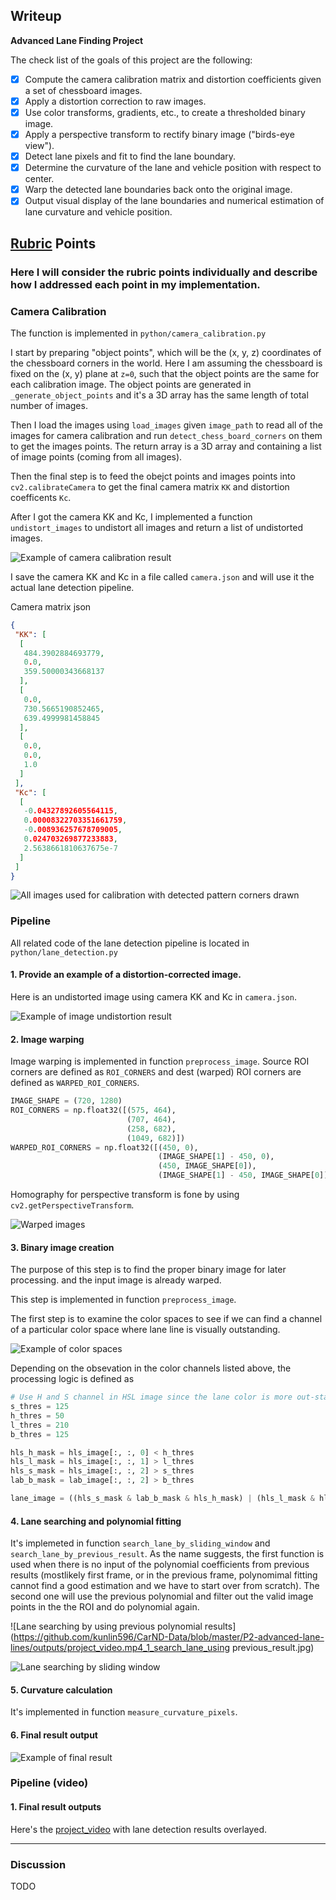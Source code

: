 ## Writeup

**Advanced Lane Finding Project**

The check list of the goals of this project are the following:

- [x] Compute the camera calibration matrix and distortion coefficients given a set of chessboard images.
- [x] Apply a distortion correction to raw images.
- [x] Use color transforms, gradients, etc., to create a thresholded binary image.
- [x] Apply a perspective transform to rectify binary image ("birds-eye view").
- [x] Detect lane pixels and fit to find the lane boundary.
- [x] Determine the curvature of the lane and vehicle position with respect to center.
- [x] Warp the detected lane boundaries back onto the original image.
- [x] Output visual display of the lane boundaries and numerical estimation of lane curvature and vehicle position.

## [Rubric](https://review.udacity.com/#!/rubrics/571/view) Points

### Here I will consider the rubric points individually and describe how I addressed each point in my implementation.

### Camera Calibration

The function is implemented in `python/camera_calibration.py`

I start by preparing "object points", which will be the (x, y, z) coordinates of the chessboard corners in the world. Here I am assuming the chessboard is fixed on the (x, y) plane at `z=0`, such that the object points are the same for each calibration image. The object points are generated in `_generate_object_points` and it's a 3D array has the same length of total number of images.

Then I load the images using `load_images` given `image_path` to read all of the images for camera calibration and run `detect_chess_board_corners` on them to get the images points. The return array is a 3D array and containing a list of image points (coming from all images).

Then the final step is to feed the obejct points and images points into `cv2.calibrateCamera` to get the final camera matrix `KK` and distortion coefficents `Kc`.

After I got the camera KK and Kc, I implemented a function `undistort_images` to undistort all images and return a list of undistorted images.

![Example of camera calibration result](https://github.com/kunlin596/CarND-Data/blob/master/P2-advanced-lane-lines/outputs/camera_calibration_example.jpg)

I save the camera KK and Kc in a file called `camera.json` and will use it the actual lane detection pipeline.

Camera matrix json
```json
{
 "KK": [
  [
   484.3902884693779,
   0.0,
   359.50000343668137
  ],
  [
   0.0,
   730.5665190852465,
   639.4999981458845
  ],
  [
   0.0,
   0.0,
   1.0
  ]
 ],
 "Kc": [
  [
   -0.04327892605564115,
   0.00008322703351661759,
   -0.008936257678709005,
   0.024703269877233883,
   2.5638661810637675e-7
  ]
 ]
}
```

![All images used for calibration with detected pattern corners drawn](https://github.com/kunlin596/CarND-Data/blob/master/P2-advanced-lane-lines/outputs/undistort_images_with_detected_corners.jpg)

### Pipeline

All related code of the lane detection pipeline is located in `python/lane_detection.py`

#### 1. Provide an example of a distortion-corrected image.

Here is an undistorted image using camera KK and Kc in `camera.json`.

![Example of image undistortion result](https://github.com/kunlin596/CarND-Data/blob/master/P2-advanced-lane-lines/outputs/camera_calibration_example_2.jpg)

#### 2. Image warping

Image warping is implemented in function `preprocess_image`. Source ROI corners are defined as `ROI_CORNERS` and dest (warped) ROI corners are defined as `WARPED_ROI_CORNERS`.

```py
IMAGE_SHAPE = (720, 1280)
ROI_CORNERS = np.float32([(575, 464),
                          (707, 464),
                          (258, 682),
                          (1049, 682)])
WARPED_ROI_CORNERS = np.float32([(450, 0),
                                 (IMAGE_SHAPE[1] - 450, 0),
                                 (450, IMAGE_SHAPE[0]),
                                 (IMAGE_SHAPE[1] - 450, IMAGE_SHAPE[0])])
```

Homography for perspective transform is fone by using `cv2.getPerspectiveTransform`.

![Warped images](https://github.com/kunlin596/CarND-Data/blob/master/P2-advanced-lane-lines/outputs/straight_lines1_edge_images.jpg)

#### 3. Binary image creation
The purpose of this step is to find the proper binary image for later processing. and the input image is already warped.

This step is implemented in function `preprocess_image`.

The first step is to examine the color spaces to see if we can find a channel of a particular color space where lane line is visually outstanding.

![Example of color spaces](https://github.com/kunlin596/CarND-Data/blob/master/P2-advanced-lane-lines/outputs/straight_lines1_color_transform_comparison.jpg)

Depending on the obsevation in the color channels listed above, the processing logic is defined as

```py
# Use H and S channel in HSL image since the lane color is more out-standing than others
s_thres = 125
h_thres = 50
l_thres = 210
b_thres = 125

hls_h_mask = hls_image[:, :, 0] < h_thres
hls_l_mask = hls_image[:, :, 1] > l_thres
hls_s_mask = hls_image[:, :, 2] > s_thres
lab_b_mask = lab_image[:, :, 2] > b_thres

lane_image = ((hls_s_mask & lab_b_mask & hls_h_mask) | (hls_l_mask & hls_h_mask)).astype(np.uint8) * 255
```

#### 4. Lane searching and polynomial fitting

It's implemeted in function `search_lane_by_sliding_window` and `search_lane_by_previous_result`. As the name suggests, the first function is used when there is no input of the polynomial coefficients from previous results (mostlikely first frame, or in the previous frame, polynomimal fitting cannot find a good estimation and we have to start over from scratch). The second one will use the previous polynomial and filter out the valid image points in the the ROI and do polynomial again.

![Lane searching by using previous polynomial results](https://github.com/kunlin596/CarND-Data/blob/master/P2-advanced-lane-lines/outputs/project_video.mp4_1_search_lane_using previous_result.jpg)

![Lane searching by sliding window](https://github.com/kunlin596/CarND-Data/blob/master/P2-advanced-lane-lines/outputs/straight_lines1_lane_searching.jpg)

#### 5. Curvature calculation

It's implemented in function `measure_curvature_pixels`.

#### 6. Final result output

![Example of final result](https://github.com/kunlin596/CarND-Data/blob/master/P2-advanced-lane-lines/outputs/straight_lines1_result.jpg)

### Pipeline (video)

#### 1. Final result outputs

Here's the [project_video](https://github.com/kunlin596/CarND-Data/blob/master/P2-advanced-lane-lines/outputs/project_video.mp4) with lane detection results overlayed.

---

### Discussion

TODO